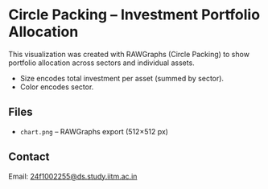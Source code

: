 # Circle Packing – Investment Portfolio Allocation

This visualization was created with RAWGraphs (Circle Packing) to show portfolio allocation across sectors and individual assets.

- Size encodes total investment per asset (summed by sector).
- Color encodes sector.

## Files
- `chart.png` – RAWGraphs export (512×512 px)

## Contact
Email: 24f1002255@ds.study.iitm.ac.in
